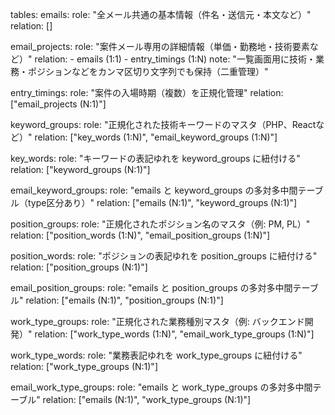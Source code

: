tables:
  emails:
    role: "全メール共通の基本情報（件名・送信元・本文など）"
    relation: []

  email_projects:
    role: "案件メール専用の詳細情報（単価・勤務地・技術要素など）"
    relation:
      - emails (1:1)
      - entry_timings (1:N)
    note: "一覧画面用に技術・業務・ポジションなどをカンマ区切り文字列でも保持（二重管理）"

  entry_timings:
    role: "案件の入場時期（複数）を正規化管理"
    relation: ["email_projects (N:1)"]

  keyword_groups:
    role: "正規化された技術キーワードのマスタ（PHP、Reactなど）"
    relation: ["key_words (1:N)", "email_keyword_groups (1:N)"]

  key_words:
    role: "キーワードの表記ゆれを keyword_groups に紐付ける"
    relation: ["keyword_groups (N:1)"]

  email_keyword_groups:
    role: "emails と keyword_groups の多対多中間テーブル（type区分あり）"
    relation: ["emails (N:1)", "keyword_groups (N:1)"]

  position_groups:
    role: "正規化されたポジション名のマスタ（例: PM, PL）"
    relation: ["position_words (1:N)", "email_position_groups (1:N)"]

  position_words:
    role: "ポジションの表記ゆれを position_groups に紐付ける"
    relation: ["position_groups (N:1)"]

  email_position_groups:
    role: "emails と position_groups の多対多中間テーブル"
    relation: ["emails (N:1)", "position_groups (N:1)"]

  work_type_groups:
    role: "正規化された業務種別マスタ（例: バックエンド開発）"
    relation: ["work_type_words (1:N)", "email_work_type_groups (1:N)"]

  work_type_words:
    role: "業務表記ゆれを work_type_groups に紐付ける"
    relation: ["work_type_groups (N:1)"]

  email_work_type_groups:
    role: "emails と work_type_groups の多対多中間テーブル"
    relation: ["emails (N:1)", "work_type_groups (N:1)"]